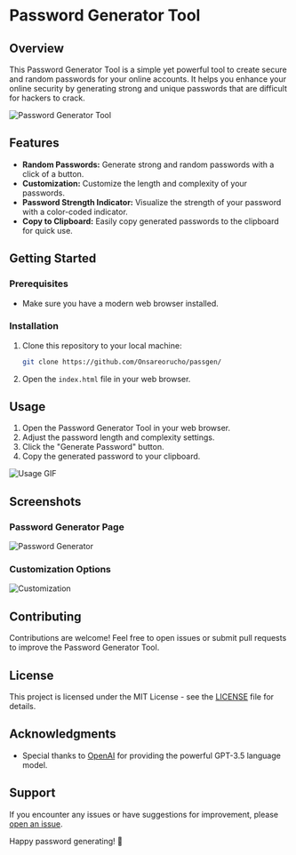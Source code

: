 # Password Generator Tool

## Overview

This Password Generator Tool is a simple yet powerful tool to create secure and random passwords for your online accounts. It helps you enhance your online security by generating strong and unique passwords that are difficult for hackers to crack.

![Password Generator Tool](images/password-generator.png)

## Features

- **Random Passwords:** Generate strong and random passwords with a click of a button.
- **Customization:** Customize the length and complexity of your passwords.
- **Password Strength Indicator:** Visualize the strength of your password with a color-coded indicator.
- **Copy to Clipboard:** Easily copy generated passwords to the clipboard for quick use.

## Getting Started

### Prerequisites

- Make sure you have a modern web browser installed.

### Installation

1. Clone this repository to your local machine:

   ```bash
   git clone https://github.com/Onsareorucho/passgen/
   ```

2. Open the `index.html` file in your web browser.

## Usage

1. Open the Password Generator Tool in your web browser.
2. Adjust the password length and complexity settings.
3. Click the "Generate Password" button.
4. Copy the generated password to your clipboard.

![Usage GIF](gifs/password-generator-usage.gif)

## Screenshots

### Password Generator Page
![Password Generator](images/password-generator-page.png)

### Customization Options
![Customization](images/customization-options.png)

## Contributing

Contributions are welcome! Feel free to open issues or submit pull requests to improve the Password Generator Tool.

## License

This project is licensed under the MIT License - see the [LICENSE](LICENSE) file for details.

## Acknowledgments

- Special thanks to [OpenAI](https://www.openai.com/) for providing the powerful GPT-3.5 language model.

## Support

If you encounter any issues or have suggestions for improvement, please [open an issue](https://github.com/Onsareorucho/passgen/issues).

Happy password generating! 👻